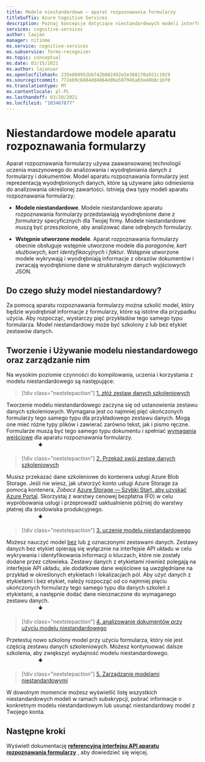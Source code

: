 ```yaml
---
title: Modele niestandardowe — aparat rozpoznawania formularzy
titleSuffix: Azure Cognitive Services
description: Poznaj koncepcje dotyczące niestandardowych modeli interfejsu API rozpoznawania formularzy — użycie i limity.
services: cognitive-services
author: laujan
manager: nitinme
ms.service: cognitive-services
ms.subservice: forms-recognizer
ms.topic: conceptual
ms.date: 03/15/2021
ms.author: lajanuar
ms.openlocfilehash: 235e868952bb742b082492e2e388170a921c1929
ms.sourcegitcommit: 772eb9c6684dd4864e0ba507945a83e48b8c16f0
ms.translationtype: MT
ms.contentlocale: pl-PL
ms.lasthandoff: 03/20/2021
ms.locfileid: "103467877"
---
```

# <a name="form-recognizer-custom-models"></a>Niestandardowe modele aparatu rozpoznawania formularzy

Aparat rozpoznawania formularzy używa zaawansowanej technologii uczenia maszynowego do analizowania i wyodrębniania danych z formularzy i dokumentów. Model aparatu rozpoznawania formularzy jest reprezentacją wyodrębnionych danych, które są używane jako odniesienia do analizowania określonej zawartości. Istnieją dwa typy modeli aparatu rozpoznawania formularzy:

* **Modele niestandardowe**. Modele niestandardowe aparatu rozpoznawania formularzy przedstawiają wyodrębnione dane z _formularzy_ specyficznych dla Twojej firmy. Modele niestandardowe muszą być przeszkolone, aby analizować dane odrębnych formularzy.

* **Wstępnie utworzone modele**. Aparat rozpoznawania formularzy obecnie obsługuje wstępnie utworzone modele dla _paragonów, kart służbowych, kart identyfikacyjnych_ i _faktur_. Wstępnie utworzone modele wykrywają i wyodrębniają informacje z obrazów dokumentów i zwracają wyodrębnione dane w strukturalnym danych wyjściowych JSON.

## <a name="what-does-a-custom-model-do"></a>Do czego służy model niestandardowy?

Za pomocą aparatu rozpoznawania formularzy można szkolić model, który będzie wyodrębniał informacje z formularzy, które są istotne dla przypadku użycia. Aby rozpocząć, wystarczy pięć przykładów tego samego typu formularza. Model niestandardowy może być szkolony z lub bez etykiet zestawów danych.

## <a name="create-use-and-manage-your-custom-model"></a>Tworzenie i Używanie modelu niestandardowego oraz zarządzanie nim

Na wysokim poziomie czynności do kompilowania, uczenia i korzystania z modelu niestandardowego są następujące:

> [!div class="nextstepaction"]
> [1. złóż zestaw danych szkoleniowych](build-training-data-set.md#custom-model-input-requirements)

Tworzenie modelu niestandardowego zaczyna się od ustanowienia zestawu danych szkoleniowych. Wymagana jest co najmniej pięć ukończonych formularzy tego samego typu dla przykładowego zestawu danych. Mogą one mieć różne typy plików i zawierać zarówno tekst, jak i pismo ręczne. Formularze muszą być tego samego typu dokumentu i spełniać [wymagania wejściowe](build-training-data-set.md#custom-model-input-requirements) dla aparatu rozpoznawania formularzy.  
&emsp;&emsp;&emsp;&emsp;&emsp;&emsp;&#129155;

> [!div class="nextstepaction"]
> [2. Przekaż swój zestaw danych szkoleniowych](build-training-data-set.md#upload-your-training-data)

Musisz przekazać dane szkoleniowe do kontenera usługi Azure Blob Storage. Jeśli nie wiesz, jak utworzyć konto usługi Azure Storage za pomocą kontenera, *Zobacz* [Azure Storage — Szybki Start, aby uzyskać Azure Portal](../../storage/blobs/storage-quickstart-blobs-portal.md). Skorzystaj z warstwy cenowej bezpłatna (F0) w celu wypróbowania usługi i przeprowadź uaktualnienie później do warstwy płatnej dla środowiska produkcyjnego.  
&emsp;&emsp;&emsp;&emsp;&emsp;&emsp;&#129155;
> [!div class="nextstepaction"]
> [3. uczenie modelu niestandardowego](quickstarts/client-library.md#train-a-custom-model)

Możesz nauczyć model [bez](quickstarts/client-library.md#train-a-model-without-labels) lub [z](quickstarts/client-library.md#train-a-model-with-labels) oznaczonymi zestawami danych. Zestawy danych bez etykiet opierają się wyłącznie na interfejsie API układu w celu wykrywania i identyfikowania informacji o kluczach, które nie zostały dodane przez człowieka. Zestawy danych z etykietami również polegają na interfejsie API układu, ale dodatkowe dane wejściowe są uwzględniane na przykład w określonych etykietach i lokalizacjach pól. Aby użyć danych z etykietami i bez etykiet, należy rozpocząć od co najmniej pięciu ukończonych formularzy tego samego typu dla danych szkoleń z etykietami, a następnie dodać dane nieoznaczone do wymaganego zestawu danych.  
&emsp;&emsp;&emsp;&emsp;&emsp;&emsp;&#129155;  

>[!div class="nextstepaction"]
> [4. analizowanie dokumentów przy użyciu modelu niestandardowego](quickstarts/client-library.md#analyze-forms-with-a-custom-model)

Przetestuj nowo szkolony model przy użyciu formularza, który nie jest częścią zestawu danych szkoleniowych. Możesz kontynuować dalsze szkolenia, aby zwiększyć wydajność modelu niestandardowego.  
&emsp;&emsp;&emsp;&emsp;&emsp;&emsp;&#129155;

> [!div class="nextstepaction"]
> [5. Zarządzanie modelami niestandardowymi](quickstarts/client-library.md#manage-custom-models)

W dowolnym momencie możesz wyświetlić listę wszystkich niestandardowych modeli w ramach subskrypcji, pobrać informacje o konkretnym modelu niestandardowym lub usunąć niestandardowy model z Twojego konta.

## <a name="next-steps"></a>Następne kroki

Wyświetl dokumentację **[referencyjną interfejsu API aparatu rozpoznawania formularzy](https://westcentralus.dev.cognitive.microsoft.com/docs/services/form-recognizer-api-v2-1-preview-3/operations/5ed8c9843c2794cbb1a96291)** , aby dowiedzieć się więcej.
>
